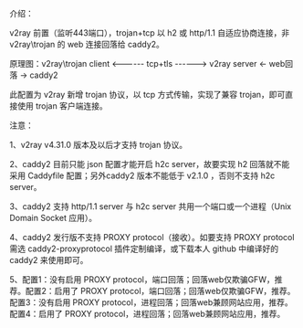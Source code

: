 介绍：

v2ray 前置（监听443端口），trojan+tcp 以 h2 或 http/1.1 自适应协商连接，非 v2ray\trojan 的 web 连接回落给 caddy2。

原理图：v2ray\trojan client <------ tcp+tls ------> v2ray server <- web回落 -> caddy2

此配置为 v2ray 新增 trojan 协议，以 tcp 方式传输，实现了兼容 trojan，即可直接使用 trojan 客户端连接。

注意：

1、v2ray v4.31.0 版本及以后才支持 trojan 协议。 

2、caddy2 目前只能 json 配置才能开启 h2c server，故要实现 h2 回落就不能采用 Caddyfile 配置；另外caddy2 版本不能低于 v2.1.0 ，否则不支持 h2c server。

3、caddy2 支持 http/1.1 server 与 h2c server 共用一个端口或一个进程（Unix Domain Socket 应用）。

4、caddy2 发行版不支持 PROXY protocol（接收）。如要支持 PROXY protocol 需选 caddy2-proxyprotocol 插件定制编译，或下载本人 github 中编译好的 caddy2 来使用即可。

5、配置1：没有启用 PROXY protocol，端口回落；回落web仅欺骗GFW，推荐。配置2：启用了 PROXY protocol，端口回落；回落web仅欺骗GFW，推荐。配置3：没有启用 PROXY protocol，进程回落；回落web兼顾网站应用，推荐。配置4：启用了 PROXY protocol，进程回落；回落web兼顾网站应用，推荐。

